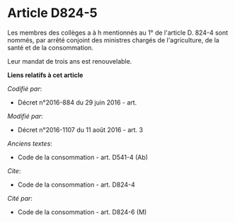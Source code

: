 # Article D824-5

Les membres des collèges a à h mentionnés au 1° de l'article D. 824-4 sont nommés, par arrêté conjoint des ministres chargés
de l'agriculture, de la santé et de la consommation.

Leur mandat de trois ans est renouvelable.

**Liens relatifs à cet article**

_Codifié par_:

  - Décret n°2016-884 du 29 juin 2016 - art.

_Modifié par_:

  - Décret n°2016-1107 du 11 août 2016 - art. 3

_Anciens textes_:

  - Code de la consommation - art. D541-4 (Ab)

_Cite_:

  - Code de la consommation - art. D824-4

_Cité par_:

  - Code de la consommation - art. D824-6 (M)
